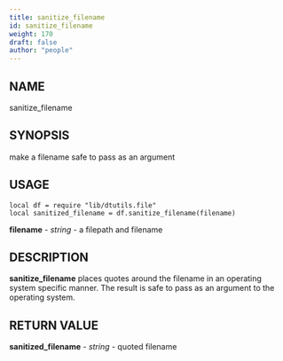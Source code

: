 ```yaml
---
title: sanitize_filename
id: sanitize_filename
weight: 170
draft: false
author: "people"
---
```


## NAME

sanitize_filename

## SYNOPSIS

make a filename safe to pass as an argument

## USAGE
```
local df = require "lib/dtutils.file"
local sanitized_filename = df.sanitize_filename(filename)
```
**filename** - _string_ - a filepath and filename

## DESCRIPTION

**sanitize_filename** places quotes around the filename in an
operating system specific manner.  The result is safe to pass as 
an argument to the operating system.

## RETURN VALUE

**sanitized_filename** - _string_ - quoted filename

